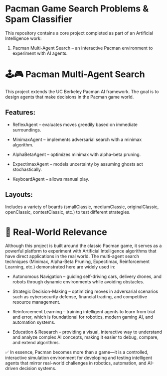 # Pacman Game Search Problems & Spam Classifier

This repository contains a core project completed as part of an Artificial Intelligence work:

1. Pacman Multi-Agent Search – an interactive Pacman environment to experiment with AI agents.

# 🕹️🎮 Pacman Multi-Agent Search

This project extends the UC Berkeley Pacman AI framework. The goal is to design agents that make decisions in the Pacman game world.

## Features:

- ReflexAgent – evaluates moves greedily based on immediate surroundings.

- MinimaxAgent – implements adversarial search with a minimax algorithm.

- AlphaBetaAgent – optimizes minimax with alpha–beta pruning.

- ExpectimaxAgent – models uncertainty by assuming ghosts act stochastically.

- KeyboardAgent – allows manual play.

## Layouts:

Includes a variety of boards (smallClassic, mediumClassic, originalClassic, openClassic, contestClassic, etc.) to test different strategies.

# 🔹 Real-World Relevance

Although this project is built around the classic Pacman game, it serves as a powerful platform to experiment with Artificial Intelligence algorithms that have direct applications in the real world. The multi-agent search techniques (Minimax, Alpha-Beta Pruning, Expectimax, Reinforcement Learning, etc.) demonstrated here are widely used in:

- Autonomous Navigation – guiding self-driving cars, delivery drones, and robots through dynamic environments while avoiding obstacles.

- Strategic Decision-Making – optimizing moves in adversarial scenarios such as cybersecurity defense, financial trading, and competitive resource management.

- Reinforcement Learning – training intelligent agents to learn from trial and error, which is foundational for robotics, modern gaming AI, and automation systems.

- Education & Research – providing a visual, interactive way to understand and analyze complex AI concepts, making it easier to debug, compare, and extend algorithms.

✅ In essence, Pacman becomes more than a game—it is a controlled, interactive simulation environment for developing and testing intelligent agents that mirror real-world challenges in robotics, automation, and AI-driven decision systems.

